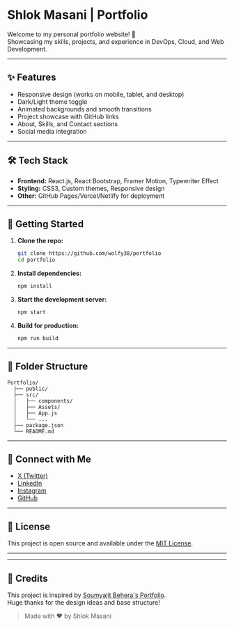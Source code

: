 # Shlok Masani | Portfolio

Welcome to my personal portfolio website! 🚀  
Showcasing my skills, projects, and experience in DevOps, Cloud, and Web Development.


---

## ✨ Features

- Responsive design (works on mobile, tablet, and desktop)
- Dark/Light theme toggle
- Animated backgrounds and smooth transitions
- Project showcase with GitHub links
- About, Skills, and Contact sections
- Social media integration

---

## 🛠️ Tech Stack

- **Frontend:** React.js, React Bootstrap, Framer Motion, Typewriter Effect
- **Styling:** CSS3, Custom themes, Responsive design
- **Other:** GitHub Pages/Vercel/Netlify for deployment

---

## 🚀 Getting Started

1. **Clone the repo:**

   ```bash
   git clone https://github.com/wolfy38/portfolio
   cd portfolio
   ```

2. **Install dependencies:**

   ```bash
   npm install
   ```

3. **Start the development server:**

   ```bash
   npm start
   ```

4. **Build for production:**
   ```bash
   npm run build
   ```

---

## 📂 Folder Structure

```
Portfolio/
  ├── public/
  ├── src/
  │   ├── components/
  │   ├── Assets/
  │   ├── App.js
  │   └── ...
  ├── package.json
  └── README.md
```

---

## 🤝 Connect with Me

- [X (Twitter)](https://x.com/dialusers)
- [LinkedIn](https://www.linkedin.com/in/shlok-masani/)
- [Instagram](https://www.instagram.com/luffy._.38)
- [GitHub](https://github.com/wolfy38)

---

## 📄 License

This project is open source and available under the [MIT License](LICENSE).

---
---

## 🙏 Credits

This project is inspired by [Soumyajit Behera's Portfolio](https://github.com/soumyajit4419/Portfolio).  
Huge thanks for the design ideas and base structure!


> Made with ❤️ by Shlok Masani
